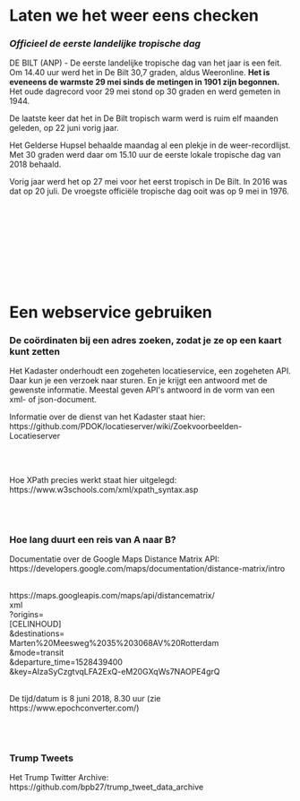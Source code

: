 
<h1>Laten we het weer eens checken</h1>
<h3><i>Officieel de eerste landelijke tropische dag</i></h3>
<p>DE BILT (ANP) - De eerste landelijke tropische dag van het jaar is een feit. Om 14.40 uur werd het in De Bilt 30,7 graden, aldus Weeronline. <b>Het is eveneens de warmste 29 mei sinds de metingen in 1901 zijn begonnen.</b> Het oude dagrecord voor 29 mei stond op 30 graden en werd gemeten in 1944.
<p>De laatste keer dat het in De Bilt tropisch warm werd is ruim elf maanden geleden, op 22 juni vorig jaar.
<p>Het Gelderse Hupsel behaalde maandag al een plekje in de weer-recordlijst. Met 30 graden werd daar om 15.10 uur de eerste lokale tropische dag van 2018 behaald.
<p>Vorig jaar werd het op 27 mei voor het eerst tropisch in De Bilt. In 2016 was dat op 20 juli. De vroegste officiële tropische dag ooit was op 9 mei in 1976. 

<br><br>
<h3>


<br><br><br><br>

<h1>Een webservice gebruiken</h1>
<h3>De coördinaten bij een adres zoeken, zodat je ze op een kaart kunt zetten</h3>
<p>Het Kadaster onderhoudt een zogeheten locatieservice, een zogeheten API. Daar kun je een verzoek naar sturen. En je krijgt een antwoord met de gewenste informatie. Meestal geven API's antwoord in de vorm van een xml- of json-document.
<p>Informatie over de dienst van het Kadaster staat hier: https://github.com/PDOK/locatieserver/wiki/Zoekvoorbeelden-Locatieserver

<br><br>

<p>Hoe XPath precies werkt staat hier uitgelegd: 
<br>https://www.w3schools.com/xml/xpath_syntax.asp

<br><br>
<h3>Hoe lang duurt een reis van A naar B?</h3>
<p>Documentatie over de Google Maps Distance Matrix API:
<br>https://developers.google.com/maps/documentation/distance-matrix/intro
<br><br>

<p>https://maps.googleapis.com/maps/api/distancematrix/
<br>xml
<br>?origins=
<br>[CELINHOUD]
<br>&destinations=
<br>Marten%20Meesweg%2035%203068AV%20Rotterdam
<br>&mode=transit
<br>&departure_time=1528439400
<br>&key=AIzaSyCzgtvqLFA2ExQ-eM20GXqWs7NAOPE4grQ
<br><br>
<p>De tijd/datum is 8 juni 2018, 8.30 uur (zie https://www.epochconverter.com/)


<br><br>
<h3>Trump Tweets</h3>
<p>Het Trump Twitter Archive: https://github.com/bpb27/trump_tweet_data_archive
